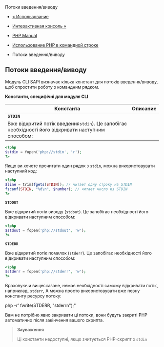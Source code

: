 Потоки введення/виводу

-   [« Использование](features.commandline.usage.html)
    
-   [Интерактивная консоль »](features.commandline.interactive.html)
    
-   [PHP Manual](index.html)
    
-   [Использование PHP в командной строке](features.commandline.html)
    
-   Потоки введення/виводу
    

## Потоки введення/виводу

Модуль CLI SAPI визначає кілька констант для потоків введення/виводу, щоб спростити роботу з командним рядком.

**Константи, специфічні для модуля CLI**

| Константа | Описание |
| --- | --- |
| **`STDIN`** |  |
| Вже відкритий потік введення`stdin`). Це запобігає необхідності його відкривати наступним способом: |  |

```php
<?php
$stdin = fopen('php://stdin', 'r');
?>
```

Якщо ви хочете прочитати один рядок з `stdin`, можна використовувати наступний код:

```php
<?php
$line = trim(fgets(STDIN)); // читает одну строку из STDIN
fscanf(STDIN, "%d\n", $number); // читает число из STDIN
?>
```

**`STDOUT`**

Вже відкритий потік виводу (`stdout`). Це запобігає необхідності його відкривати наступним способом:

```php
<?php
$stdout = fopen('php://stdout', 'w');
?>
```

**`STDERR`**

Вже відкритий потік помилок (`stderr`). Це запобігає необхідності його відкривати наступним способом:

```php
<?php
$stderr = fopen('php://stderr', 'w');
?>
```

Враховуючи вищесказане, немає необхідності самому відкривати потік, наприклад, `stderr`, А можна просто використовувати вже певну константу ресурсу потоку:

php -r' fwrite(STDERR, "stderrn");"

Вам не потрібно явно закривати ці потоки, вони будуть закриті PHP автоматично після закінчення вашого скрипта.

> **Зауваження**
> 
> Ці константи недоступні, якщо зчитується PHP-скрипт з `stdin`